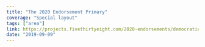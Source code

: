 ```yaml
---
title: "The 2020 Endorsement Primary"
coverage: "Special layout"
tags: ["area"]
link: https://projects.fivethirtyeight.com/2020-endorsements/democratic-primary/
date: "2019-09-09"
---
```

